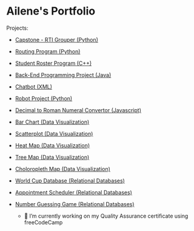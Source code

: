 # Ailene's Portfolio

Projects:
* [Capstone - RTI Grouper (Python)](https://github.com/ail-w-clark/capstone)
* [Routing Program (Python)](https://github.com/ail-w-clark/routing_program)
* [Student Roster Program (C++)](https://github.com/ail-w-clark/class_roster)
* [Back-End Programming Project (Java)](https://github.com/ail-w-clark/back_end)
* [Chatbot (XML)](https://github.com/ail-w-clark/chatbot)
* [Robot Project (Python)](https://github.com/ail-w-clark/robot_project)
* [Decimal to Roman Numeral Convertor (Javascript)](https://github.com/ail-w-clark/decimalToRoman)
* [Bar Chart (Data Visualization)](https://codepen.io/ailClark/pen/xxoMjJQ)
* [Scatterplot (Data Visualization)](https://codepen.io/ailClark/pen/WNqmwXM)
* [Heat Map (Data Visualization)](https://codepen.io/ailClark/pen/qBzvNep)
* [Tree Map (Data Visualization)](https://codepen.io/ailClark/pen/KKjYxzK)
* [Choloropleth Map (Data Visualization)](https://codepen.io/ailClark/pen/xxoBQPE)
* [World Cup Database (Relational Databases)](https://github.com/ail-w-clark/worldcup_DB)
* [Appointment Scheduler (Relational Databases)](https://github.com/ail-w-clark/appointment_scheduler)
* [Number Guessing Game (Relational Databases)](https://github.com/ail-w-clark/number_guessing_game)

  - 🌱 I’m currently working on my Quality Assurance certificate using freeCodeCamp

<!--
**ail-w-clark/ail-w-clark** is a ✨ _special_ ✨ repository because its `README.md` (this file) appears on your GitHub profile.

Here are some ideas to get you started:

- 🔭 I’m currently working on ...
- 🌱 I’m currently learning ...
- 👯 I’m looking to collaborate on ...
- 🤔 I’m looking for help with ...
- 💬 Ask me about ...
- 📫 How to reach me: ...
- 😄 Pronouns: ...
- ⚡ Fun fact: ...
-->
